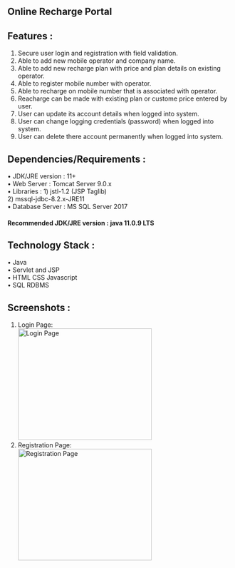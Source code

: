 ## Online Recharge Portal

## Features :
1. Secure user login and registration with field validation.
2. Able to add new mobile operator and company name.
3. Able to add new recharge plan with price and plan details on existing operator.
4. Able to register mobile number with operator.
5. Able to recharge on mobile number that is associated with operator.
6. Reacharge can be made with existing plan or custome price entered by user.
7. User can update its account details when logged into system.
8. User can change logging credentials (password) when logged into system.
9. User can delete there account permanently when logged into system. 

## Dependencies/Requirements :
• JDK/JRE version	: 11+
<br>• Web Server 		: Tomcat Server 9.0.x
<br>• Libraries		: 1) jstl-1.2 (JSP Taglib)
<br>			  2) mssql-jdbc-8.2.x-JRE11
<br>• Database Server	: MS SQL Server 2017
#### Recommended JDK/JRE version : java 11.0.9 LTS

## Technology Stack :
• Java
<br>• Servlet and JSP
<br>• HTML CSS Javascript
<br>• SQL RDBMS
## Screenshots :
1) Login Page:<br>
	<img src="" width="300px" height="250px" alt="Login Page"/>
2) Registration Page:<br>
	<img src="" width="300px" height="250px" alt="Registration Page"/>




